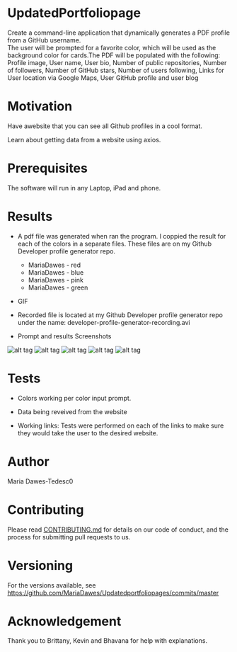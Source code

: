 # UpdatedPortfoliopage
Create a command-line application that dynamically generates a PDF profile from a GitHub username.  
The user will be prompted for a favorite color, which will be used as the background color for cards.The PDF will be populated with the following: Profile image, User name, User bio, Number of public repositories, Number of followers, Number of GitHub stars, Number of users following, Links for User location via Google Maps, User GitHub profile and user blog

# Motivation

Have awebsite that you can see all Github profiles in a cool format. 

Learn about getting data from a website using axios.

# Prerequisites
The software will run in any Laptop, iPad and phone.

# Results 

* A pdf file was generated when ran the program. I coppied the result for each of the colors in a separate files. These files are on my Github Developer profile generator repo. 
    
    - MariaDawes - red
    - MariaDawes - blue
    - MariaDawes - pink
    - MariaDawes - green

* GIF

- Recorded file is located at my Github Developer profile generator repo under the name: developer-profile-generator-recording.avi


* Prompt and results Screenshots

![alt tag](https://mariadawes.github.io/Updatedportfoliopage/prompt.png)
![alt tag](https://mariadawes.github.io/Updatedportfoliopage/Mariascreenshopblue.png)
![alt tag](https://mariadawes.github.io/Updatedportfoliopage/Mariascreenshotred.png)
![alt tag](https://mariadawes.github.io/Updatedportfoliopage/Mariascreenshotgreen.png)
![alt tag](https://mariadawes.github.io/Updatedportfoliopage/Mariascreenshotpink.png)

# Tests 

* Colors working per color input prompt.

* Data being reveived from the website 

* Working links: Tests were performed on each of the links to make sure they would take the user to the desired website.    

# Author
Maria Dawes-Tedesc0
# Contributing
Please read [CONTRIBUTING.md](https://gist.github.com/PurpleBooth/b24679402957c63ec426) for details on our code of conduct, and the process for submitting pull requests to us.

# Versioning
For the versions available, see https://github.com/MariaDawes/Updatedportfoliopages/commits/master

# Acknowledgement
Thank you to Brittany, Kevin and Bhavana for help with explanations.
